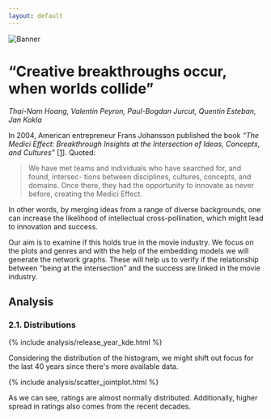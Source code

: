 ```yaml
---
layout: default
---
```


![Banner](assets/biscuit.png)

# “Creative breakthroughs occur, when worlds collide”

*Thai-Nam Hoang, Valentin Peyron, Paul-Bogdan Jurcut, Quentin Esteban, Jan Kokla*

In 2004, American entrepreneur Frans Johansson published the book
*“The Medici Effect: Breakthrough Insights at the Intersection of
Ideas, Concepts, and Cultures”* [[1](https://www.goodreads.com/pt/book/show/20482413)]. Quoted:

> We have met teams and individuals who have searched for, and found, intersec- tions between disciplines, cultures,
> concepts, and domains. Once there, they had the opportunity to innovate as never before, creating the Medici Effect.

In other words, by merging ideas from a range of diverse backgrounds,
one can increase the likelihood of intellectual cross-pollination,
which might lead to innovation and success.

Our aim is to examine if this holds true in the movie industry.
We focus on the plots and genres and with the help of the embedding
models we will generate the network graphs. These will help us to
verify if the relationship between “being at the intersection”
and the success are linked in the movie industry.

## Analysis

### 2.1. Distributions

{% include analysis/release_year_kde.html %}

Considering the distribution of the histogram, we might shift out focus for the last 40 years since there's more
available data.

{% include analysis/scatter_jointplot.html %}

As we can see, ratings are almost normally distributed. Additionally, higher spread in ratings also comes from the
recent decades.